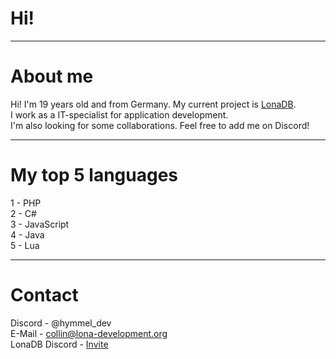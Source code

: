 # Hi!
---
# About me
Hi! I'm 19 years old and from Germany. My current project is [LonaDB](https://lona-development.org).<br />
I work as a IT-specialist for application development.<br />
I'm also looking for some collaborations. Feel free to add me on Discord!<br />

---
# My top 5 languages
1 - PHP<br />
2 - C#<br />
3 - JavaScript<br />
4 - Java<br />
5 - Lua

---
# Contact
Discord - @hymmel_dev<br />
E-Mail - collin@lona-development.org<br />
LonaDB Discord - [Invite](https://discord.gg/tBWVGQt8sP)
